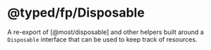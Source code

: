 # @typed/fp/Disposable

A re-export of [@most/disposable] and other helpers built around a `Disposable` 
interface that can be used to keep track of resources.

